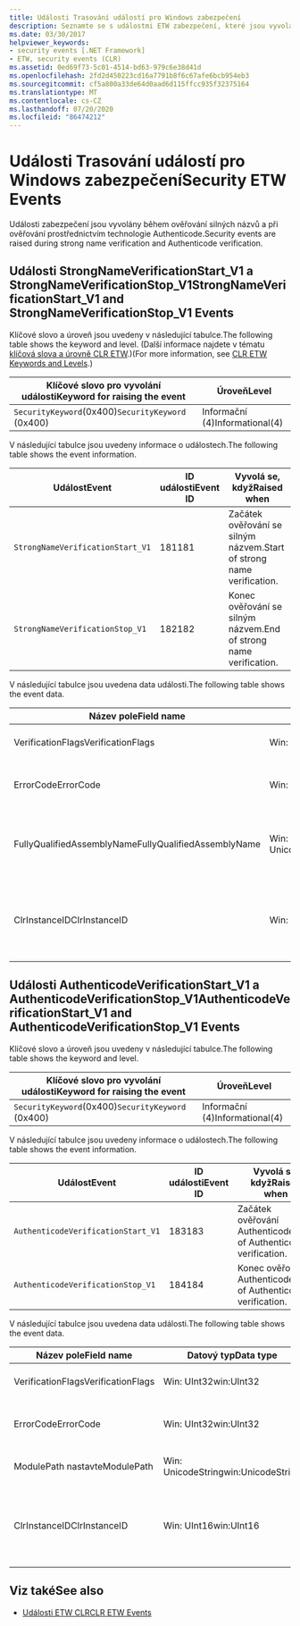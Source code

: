 ```yaml
---
title: Události Trasování událostí pro Windows zabezpečení
description: Seznamte se s událostmi ETW zabezpečení, které jsou vyvolány při ověřování silného názvu a ověřování technologií Authenticode v rozhraní .NET.
ms.date: 03/30/2017
helpviewer_keywords:
- security events [.NET Framework]
- ETW, security events (CLR)
ms.assetid: 0ed69f73-5c01-4514-bd63-979c6e38d41d
ms.openlocfilehash: 2fd2d450223cd16a7791b8f6c67afe6bcb954eb3
ms.sourcegitcommit: cf5a800a33de64d0aad6d115ffcc935f32375164
ms.translationtype: MT
ms.contentlocale: cs-CZ
ms.lasthandoff: 07/20/2020
ms.locfileid: "86474212"
---
```

# <a name="security-etw-events"></a><span data-ttu-id="f756e-103">Události Trasování událostí pro Windows zabezpečení</span><span class="sxs-lookup"><span data-stu-id="f756e-103">Security ETW Events</span></span>

<span data-ttu-id="f756e-104">Události zabezpečení jsou vyvolány během ověřování silných názvů a při ověřování prostřednictvím technologie Authenticode.</span><span class="sxs-lookup"><span data-stu-id="f756e-104">Security events are raised during strong name verification and Authenticode verification.</span></span>  

## <a name="strongnameverificationstart_v1-and-strongnameverificationstop_v1-events"></a><span data-ttu-id="f756e-105">Události StrongNameVerificationStart_V1 a StrongNameVerificationStop_V1</span><span class="sxs-lookup"><span data-stu-id="f756e-105">StrongNameVerificationStart_V1 and StrongNameVerificationStop_V1 Events</span></span>  
 <span data-ttu-id="f756e-106">Klíčové slovo a úroveň jsou uvedeny v následující tabulce.</span><span class="sxs-lookup"><span data-stu-id="f756e-106">The following table shows the keyword and level.</span></span> <span data-ttu-id="f756e-107">(Další informace najdete v tématu [klíčová slova a úrovně CLR ETW](clr-etw-keywords-and-levels.md).)</span><span class="sxs-lookup"><span data-stu-id="f756e-107">(For more information, see [CLR ETW Keywords and Levels](clr-etw-keywords-and-levels.md).)</span></span>  
  
|<span data-ttu-id="f756e-108">Klíčové slovo pro vyvolání události</span><span class="sxs-lookup"><span data-stu-id="f756e-108">Keyword for raising the event</span></span>|<span data-ttu-id="f756e-109">Úroveň</span><span class="sxs-lookup"><span data-stu-id="f756e-109">Level</span></span>|  
|-----------------------------------|-----------|  
|<span data-ttu-id="f756e-110">`SecurityKeyword`(0x400)</span><span class="sxs-lookup"><span data-stu-id="f756e-110">`SecurityKeyword` (0x400)</span></span>|<span data-ttu-id="f756e-111">Informační (4)</span><span class="sxs-lookup"><span data-stu-id="f756e-111">Informational(4)</span></span>|  
  
 <span data-ttu-id="f756e-112">V následující tabulce jsou uvedeny informace o událostech.</span><span class="sxs-lookup"><span data-stu-id="f756e-112">The following table shows the event information.</span></span>  
  
|<span data-ttu-id="f756e-113">Událost</span><span class="sxs-lookup"><span data-stu-id="f756e-113">Event</span></span>|<span data-ttu-id="f756e-114">ID události</span><span class="sxs-lookup"><span data-stu-id="f756e-114">Event ID</span></span>|<span data-ttu-id="f756e-115">Vyvolá se, když</span><span class="sxs-lookup"><span data-stu-id="f756e-115">Raised when</span></span>|  
|-----------|--------------|-----------------|  
|`StrongNameVerificationStart_V1`|<span data-ttu-id="f756e-116">181</span><span class="sxs-lookup"><span data-stu-id="f756e-116">181</span></span>|<span data-ttu-id="f756e-117">Začátek ověřování se silným názvem.</span><span class="sxs-lookup"><span data-stu-id="f756e-117">Start of strong name verification.</span></span>|  
|`StrongNameVerificationStop_V1`|<span data-ttu-id="f756e-118">182</span><span class="sxs-lookup"><span data-stu-id="f756e-118">182</span></span>|<span data-ttu-id="f756e-119">Konec ověřování se silným názvem.</span><span class="sxs-lookup"><span data-stu-id="f756e-119">End of strong name verification.</span></span>|  
  
 <span data-ttu-id="f756e-120">V následující tabulce jsou uvedena data události.</span><span class="sxs-lookup"><span data-stu-id="f756e-120">The following table shows the event data.</span></span>  
  
|<span data-ttu-id="f756e-121">Název pole</span><span class="sxs-lookup"><span data-stu-id="f756e-121">Field name</span></span>|<span data-ttu-id="f756e-122">Datový typ</span><span class="sxs-lookup"><span data-stu-id="f756e-122">Data type</span></span>|<span data-ttu-id="f756e-123">Popis</span><span class="sxs-lookup"><span data-stu-id="f756e-123">Description</span></span>|  
|----------------|---------------|-----------------|  
|<span data-ttu-id="f756e-124">VerificationFlags</span><span class="sxs-lookup"><span data-stu-id="f756e-124">VerificationFlags</span></span>|<span data-ttu-id="f756e-125">Win: UInt32</span><span class="sxs-lookup"><span data-stu-id="f756e-125">win:UInt32</span></span>|<span data-ttu-id="f756e-126">Příznaky ověřování.</span><span class="sxs-lookup"><span data-stu-id="f756e-126">The verification flags.</span></span>|  
|<span data-ttu-id="f756e-127">ErrorCode</span><span class="sxs-lookup"><span data-stu-id="f756e-127">ErrorCode</span></span>|<span data-ttu-id="f756e-128">Win: UInt32</span><span class="sxs-lookup"><span data-stu-id="f756e-128">win:UInt32</span></span>|<span data-ttu-id="f756e-129">Kód chyby HResult.</span><span class="sxs-lookup"><span data-stu-id="f756e-129">The HResult error code.</span></span>|  
|<span data-ttu-id="f756e-130">FullyQualifiedAssemblyName</span><span class="sxs-lookup"><span data-stu-id="f756e-130">FullyQualifiedAssemblyName</span></span>|<span data-ttu-id="f756e-131">Win: UnicodeString</span><span class="sxs-lookup"><span data-stu-id="f756e-131">win:UnicodeString</span></span>|<span data-ttu-id="f756e-132">Plně kvalifikovaný název sestavení.</span><span class="sxs-lookup"><span data-stu-id="f756e-132">The fully qualified assembly name.</span></span>|  
|<span data-ttu-id="f756e-133">ClrInstanceID</span><span class="sxs-lookup"><span data-stu-id="f756e-133">ClrInstanceID</span></span>|<span data-ttu-id="f756e-134">Win: UInt16</span><span class="sxs-lookup"><span data-stu-id="f756e-134">win:UInt16</span></span>|<span data-ttu-id="f756e-135">Jedinečné ID pro instanci CLR nebo CoreCLR.</span><span class="sxs-lookup"><span data-stu-id="f756e-135">Unique ID for the instance of CLR or CoreCLR.</span></span>|  

## <a name="authenticodeverificationstart_v1-and-authenticodeverificationstop_v1-events"></a><span data-ttu-id="f756e-136">Události AuthenticodeVerificationStart_V1 a AuthenticodeVerificationStop_V1</span><span class="sxs-lookup"><span data-stu-id="f756e-136">AuthenticodeVerificationStart_V1 and AuthenticodeVerificationStop_V1 Events</span></span>  
 <span data-ttu-id="f756e-137">Klíčové slovo a úroveň jsou uvedeny v následující tabulce.</span><span class="sxs-lookup"><span data-stu-id="f756e-137">The following table shows the keyword and level.</span></span>  
  
|<span data-ttu-id="f756e-138">Klíčové slovo pro vyvolání události</span><span class="sxs-lookup"><span data-stu-id="f756e-138">Keyword for raising the event</span></span>|<span data-ttu-id="f756e-139">Úroveň</span><span class="sxs-lookup"><span data-stu-id="f756e-139">Level</span></span>|  
|-----------------------------------|-----------|  
|<span data-ttu-id="f756e-140">`SecurityKeyword`(0x400)</span><span class="sxs-lookup"><span data-stu-id="f756e-140">`SecurityKeyword` (0x400)</span></span>|<span data-ttu-id="f756e-141">Informační (4)</span><span class="sxs-lookup"><span data-stu-id="f756e-141">Informational(4)</span></span>|  
  
 <span data-ttu-id="f756e-142">V následující tabulce jsou uvedeny informace o událostech.</span><span class="sxs-lookup"><span data-stu-id="f756e-142">The following table shows the event information.</span></span>  
  
|<span data-ttu-id="f756e-143">Událost</span><span class="sxs-lookup"><span data-stu-id="f756e-143">Event</span></span>|<span data-ttu-id="f756e-144">ID události</span><span class="sxs-lookup"><span data-stu-id="f756e-144">Event ID</span></span>|<span data-ttu-id="f756e-145">Vyvolá se, když</span><span class="sxs-lookup"><span data-stu-id="f756e-145">Raised when</span></span>|  
|-----------|--------------|-----------------|  
|`AuthenticodeVerificationStart_V1`|<span data-ttu-id="f756e-146">183</span><span class="sxs-lookup"><span data-stu-id="f756e-146">183</span></span>|<span data-ttu-id="f756e-147">Začátek ověřování Authenticode</span><span class="sxs-lookup"><span data-stu-id="f756e-147">Start of Authenticode verification.</span></span>|  
|`AuthenticodeVerificationStop_V1`|<span data-ttu-id="f756e-148">184</span><span class="sxs-lookup"><span data-stu-id="f756e-148">184</span></span>|<span data-ttu-id="f756e-149">Konec ověřování Authenticode</span><span class="sxs-lookup"><span data-stu-id="f756e-149">End of Authenticode verification.</span></span>|  
  
 <span data-ttu-id="f756e-150">V následující tabulce jsou uvedena data události.</span><span class="sxs-lookup"><span data-stu-id="f756e-150">The following table shows the event data.</span></span>  
  
|<span data-ttu-id="f756e-151">Název pole</span><span class="sxs-lookup"><span data-stu-id="f756e-151">Field name</span></span>|<span data-ttu-id="f756e-152">Datový typ</span><span class="sxs-lookup"><span data-stu-id="f756e-152">Data type</span></span>|<span data-ttu-id="f756e-153">Popis</span><span class="sxs-lookup"><span data-stu-id="f756e-153">Description</span></span>|  
|----------------|---------------|-----------------|  
|<span data-ttu-id="f756e-154">VerificationFlags</span><span class="sxs-lookup"><span data-stu-id="f756e-154">VerificationFlags</span></span>|<span data-ttu-id="f756e-155">Win: UInt32</span><span class="sxs-lookup"><span data-stu-id="f756e-155">win:UInt32</span></span>|<span data-ttu-id="f756e-156">Příznaky ověřování.</span><span class="sxs-lookup"><span data-stu-id="f756e-156">The verification flags.</span></span>|  
|<span data-ttu-id="f756e-157">ErrorCode</span><span class="sxs-lookup"><span data-stu-id="f756e-157">ErrorCode</span></span>|<span data-ttu-id="f756e-158">Win: UInt32</span><span class="sxs-lookup"><span data-stu-id="f756e-158">win:UInt32</span></span>|<span data-ttu-id="f756e-159">Kód chyby HResult.</span><span class="sxs-lookup"><span data-stu-id="f756e-159">The HResult error code.</span></span>|  
|<span data-ttu-id="f756e-160">ModulePath nastavte</span><span class="sxs-lookup"><span data-stu-id="f756e-160">ModulePath</span></span>|<span data-ttu-id="f756e-161">Win: UnicodeString</span><span class="sxs-lookup"><span data-stu-id="f756e-161">win:UnicodeString</span></span>|<span data-ttu-id="f756e-162">Cesta k modulu</span><span class="sxs-lookup"><span data-stu-id="f756e-162">The module path.</span></span>|  
|<span data-ttu-id="f756e-163">ClrInstanceID</span><span class="sxs-lookup"><span data-stu-id="f756e-163">ClrInstanceID</span></span>|<span data-ttu-id="f756e-164">Win: UInt16</span><span class="sxs-lookup"><span data-stu-id="f756e-164">win:UInt16</span></span>|<span data-ttu-id="f756e-165">Jedinečné ID pro instanci CLR nebo CoreCLR.</span><span class="sxs-lookup"><span data-stu-id="f756e-165">Unique ID for the instance of CLR or CoreCLR.</span></span>|  
  
## <a name="see-also"></a><span data-ttu-id="f756e-166">Viz také</span><span class="sxs-lookup"><span data-stu-id="f756e-166">See also</span></span>

- [<span data-ttu-id="f756e-167">Události ETW CLR</span><span class="sxs-lookup"><span data-stu-id="f756e-167">CLR ETW Events</span></span>](clr-etw-events.md)
